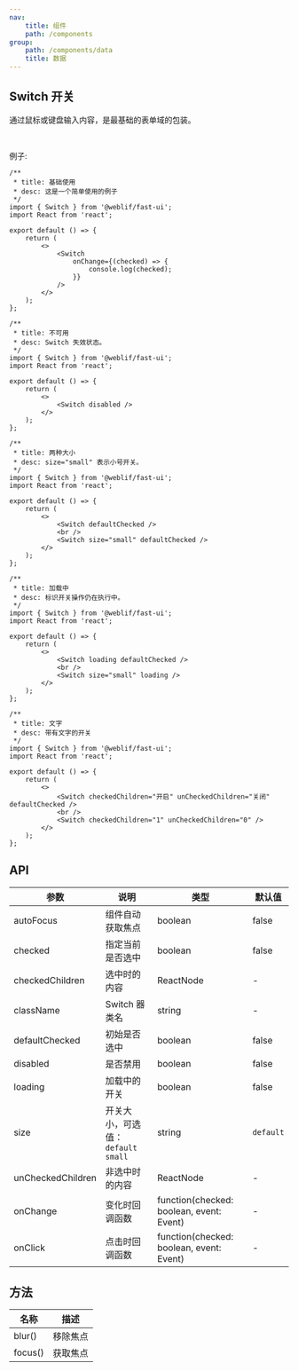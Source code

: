 ```yaml
---
nav:
    title: 组件
    path: /components
group:
    path: /components/data
    title: 数据
---
```


## Switch 开关

通过鼠标或键盘输入内容，是最基础的表单域的包装。

<br />

例子:

<div class="fu-code-block-row">

<div class="fu-code-block-col-2-1">

```tsx
/**
 * title: 基础使用
 * desc: 这是一个简单使用的例子
 */
import { Switch } from '@weblif/fast-ui';
import React from 'react';

export default () => {
    return (
        <>
            <Switch
                onChange={(checked) => {
                    console.log(checked);
                }}
            />
        </>
    );
};
```

```tsx
/**
 * title: 不可用
 * desc: Switch 失效状态。
 */
import { Switch } from '@weblif/fast-ui';
import React from 'react';

export default () => {
    return (
        <>
            <Switch disabled />
        </>
    );
};
```

```tsx
/**
 * title: 两种大小
 * desc: size="small" 表示小号开关。
 */
import { Switch } from '@weblif/fast-ui';
import React from 'react';

export default () => {
    return (
        <>
            <Switch defaultChecked />
            <br />
            <Switch size="small" defaultChecked />
        </>
    );
};
```

</div>

<div class="fu-code-block-col-2-1">

```tsx
/**
 * title: 加载中
 * desc: 标识开关操作仍在执行中。
 */
import { Switch } from '@weblif/fast-ui';
import React from 'react';

export default () => {
    return (
        <>
            <Switch loading defaultChecked />
            <br />
            <Switch size="small" loading />
        </>
    );
};
```

```tsx
/**
 * title: 文字
 * desc: 带有文字的开关
 */
import { Switch } from '@weblif/fast-ui';
import React from 'react';

export default () => {
    return (
        <>
            <Switch checkedChildren="开启" unCheckedChildren="关闭" defaultChecked />
            <br />
            <Switch checkedChildren="1" unCheckedChildren="0" />
        </>
    );
};
```

</div>
</div>

## API

| 参数 | 说明 | 类型 | 默认值 |
| --- | --- | --- | --- |
| autoFocus | 组件自动获取焦点 | boolean | false |
| checked | 指定当前是否选中 | boolean | false |
| checkedChildren | 选中时的内容 | ReactNode | - |
| className | Switch 器类名 | string | - |
| defaultChecked | 初始是否选中 | boolean | false |
| disabled | 是否禁用 | boolean | false |
| loading | 加载中的开关 | boolean | false |
| size | 开关大小，可选值：`default` `small` | string | `default` |
| unCheckedChildren | 非选中时的内容 | ReactNode | - |
| onChange | 变化时回调函数 | function(checked: boolean, event: Event) | - |
| onClick | 点击时回调函数 | function(checked: boolean, event: Event) | - |

## 方法

| 名称    | 描述     |
| ------- | -------- |
| blur()  | 移除焦点 |
| focus() | 获取焦点 |
